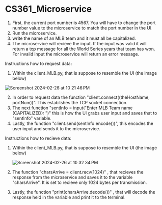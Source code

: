 # CS361_Microservice
1. First, the current port number is 4567. You will have to change the port number value to the microservice to match the port number in the UI.
2. Run the microservice.
3. write the name of an MLB team and it must all be capitalized.
4. The microservice will recieve the input. If the input was valid it will return a tcp message for all the World Series years that team has won. For invalid input the microservice will return an error message.

Instructions how to request data:

1. Within the client_MLB.py, that is suppose to resemble the UI (the image below)

![Screenshot 2024-02-26 at 10 21 46 PM](https://github.com/russ8412/CS361_Microservice/assets/148286128/b8e85224-3c31-4f4f-ba22-81efc5cb5625)


2. In order to request data the function "client.connect((theHostName, portNum))". This establishes the TCP socket connection.
3. The next function "sentInfo = input("Enter MLB Team name (CAPITALIZED): ")" this is how the UI grabs user input and saves that to "sentInfo" variable.
4. Lastly, the function "client.send(sentInfo.encode())", this encodes the user input and sends it to the microservice. 

Instructions how to recieve data:

1. Within the client_MLB.py, that is suppose to resemble the UI (the image below)
   
   ![Screenshot 2024-02-26 at 10 32 34 PM](https://github.com/russ8412/CS361_Microservice/assets/148286128/0000793e-7a1a-41c5-9d3f-471f3f24edf9)

3. The function "charsArrive = client.recv(1024)" , that recieves the response from the microservice and saves it to the variable "charsArrive". It is set to recieve only 1024 bytes per transmission.
4. Lastly, the function "print(charsArrive.decode())" , that will decode the response held in the variable and print it to the terminal. 
